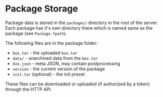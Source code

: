 # Package Storage

Package data is stored in the `packages/` directory in the root of the server.
Each package has it's own directory there which is named same as the package (see `Package.fpath`).

The following files are in the package folder:

- `box.tar` - the uploaded `box.tar`
- `data/` - unarchived data from the `box.tar`
- `box.json` - meta JSON, may contain postprocessing
- `version` - the current version of the package
- `init.tar` (optional) - the init preset

These files can be downloaded or uploaded (if authorized by a token) through the HTTP API.

